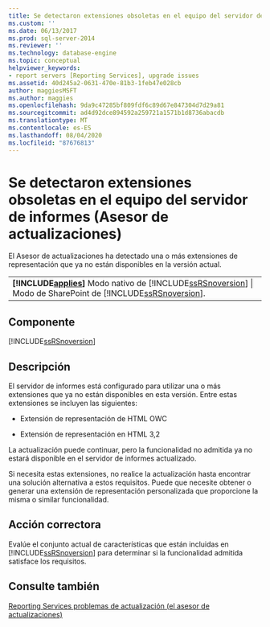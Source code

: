 ```yaml
---
title: Se detectaron extensiones obsoletas en el equipo del servidor de informes (Asesor de actualizaciones) | Microsoft Docs
ms.custom: ''
ms.date: 06/13/2017
ms.prod: sql-server-2014
ms.reviewer: ''
ms.technology: database-engine
ms.topic: conceptual
helpviewer_keywords:
- report servers [Reporting Services], upgrade issues
ms.assetid: 40d245a2-0631-470e-81b3-1feb47e028cb
author: maggiesMSFT
ms.author: maggies
ms.openlocfilehash: 9da9c47285bf809fdf6c89d67e847304d7d29a81
ms.sourcegitcommit: ad4d92dce894592a259721a1571b1d8736abacdb
ms.translationtype: MT
ms.contentlocale: es-ES
ms.lasthandoff: 08/04/2020
ms.locfileid: "87676813"
---
```

# <a name="obsolete-extensions-were-detected-on-the-report-server-computer-upgrade-advisor"></a>Se detectaron extensiones obsoletas en el equipo del servidor de informes (Asesor de actualizaciones)
  El Asesor de actualizaciones ha detectado una o más extensiones de representación que ya no están disponibles en la versión actual.  
  
||  
|-|  
|**[!INCLUDE[applies](../../includes/applies-md.md)]** Modo nativo de [!INCLUDE[ssRSnoversion](../../includes/ssrsnoversion-md.md)] &#124; Modo de SharePoint de [!INCLUDE[ssRSnoversion](../../includes/ssrsnoversion-md.md)].|  
  
## <a name="component"></a>Componente  
 [!INCLUDE[ssRSnoversion](../../includes/ssrsnoversion-md.md)]  
  
## <a name="description"></a>Descripción  
 El servidor de informes está configurado para utilizar una o más extensiones que ya no están disponibles en esta versión. Entre estas extensiones se incluyen las siguientes:  
  
-   Extensión de representación de HTML OWC  
  
-   Extensión de representación en HTML 3,2  
  
 La actualización puede continuar, pero la funcionalidad no admitida ya no estará disponible en el servidor de informes actualizado.  
  
 Si necesita estas extensiones, no realice la actualización hasta encontrar una solución alternativa a estos requisitos. Puede que necesite obtener o generar una extensión de representación personalizada que proporcione la misma o similar funcionalidad.  
  
## <a name="corrective-action"></a>Acción correctora  
 Evalúe el conjunto actual de características que están incluidas en [!INCLUDE[ssRSnoversion](../../includes/ssrsnoversion-md.md)] para determinar si la funcionalidad admitida satisface los requisitos.  
  
## <a name="see-also"></a>Consulte también  
 [Reporting Services problemas de actualización &#40;el asesor de actualizaciones&#41;](../../../2014/sql-server/install/reporting-services-upgrade-issues-upgrade-advisor.md)  
  
  
